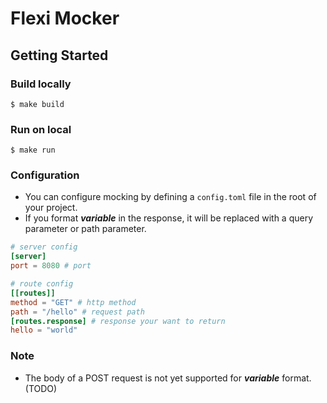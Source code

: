 # Flexi Mocker

## Getting Started

### Build locally

```shell
$ make build
```

### Run on local
```shell
$ make run
```

### Configuration
- You can configure mocking by defining a `config.toml` file in the root of your project.
- If you format **$variable$** in the response, it will be replaced with a query parameter or path parameter.

```toml
# server config
[server]
port = 8080 # port

# route config
[[routes]]
method = "GET" # http method
path = "/hello" # request path
[routes.response] # response your want to return
hello = "world"
```

### Note
- The body of a POST request is not yet supported for **$variable$** format. (TODO)
